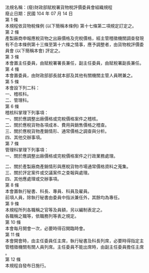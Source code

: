 法規名稱：(廢)財政部賦稅署貨物稅評價委員會組織規程  
廢止日期：民國 104 年 07 月 14 日  
第 1 條  
本規程依貨物稅條例 (以下簡稱本條例) 第十七條第二項規定訂定之。  
第 2 條  
產製廠商申報應稅貨物之出廠價格及完稅價格，經主管稽徵機關調查發現  
有不合本條例第十三條至第十六條之情事，應予調整者，由貨物稅評價委  
員會 (以下簡稱本會) 評定之。  
第 3 條  
本會置主任委員，由賦稅署署長兼任，副主任委員，由賦稅署副長兼任。  
第 4 條  
本會置委員，由財政部部長就本部及其他有關機關主管人員聘兼之。  
第 5 條  
本會設下列二科：  
一、稽核科。  
二、管理科。  
第 6 條  
稽核科掌理下列事項：  
一、關於應調整出廠價格或完稅價格案件之稽核。  
二、關於應稅貨物各項成本、費用與銷售價格之稽查。  
三、關於應稅貨物產銷情形、通常價格之調查與分析。  
四、其他交辦事項。  
第 7 條  
管理科掌理下列事項：  
一、關於應調整出廠價格或完稅價格案件之行政業務處理。  


二、關於產製廠商產銷情形與應稅貨物市場通常價格資料之蒐集。  
三、關於評定案件或交議案件之查報與處理。  
四、其他應處理或交辦事項。  
第 8 條  
本會置執行秘書、科長、專員、科員及雇員。  
前項人員，除執行秘書由委員中指派兼任外，其餘均為專任。  
第 9 條  
本規程所列各職稱之官等及員額，另以編制表定之。  
各職稱之職等，依職務列等表之規定。  
第 10 條  
本會每月開會一次，必要時得召開臨時會。  
第 11 條  
本會開會時，由主任委員任主席，執行秘書及科長列席，必要時得指定主  
管稽徵機關有關人員列席。主任委員不能出席時，由副主任委員擔任主席  
。  
第 12 條  
本規程自發布日施行。  


